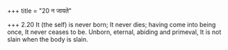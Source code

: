 +++
title = "20 न जायते"

+++
2.20 It (the self) is never born; It never dies; having come into being
once, It never ceases to be. Unborn, eternal, abiding and primeval, It
is not slain when the body is slain.
